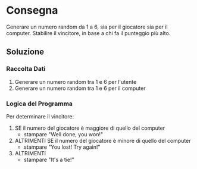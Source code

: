 # Consegna
Generare un numero random da 1 a 6, sia per il giocatore sia per il computer.
Stabilire il vincitore, in base a chi fa il punteggio più alto.

## Soluzione

### Raccolta Dati
1. Generare un numero random tra 1 e 6 per l'utente
2. Generare un numero random tra 1 e 6 per il computer

### Logica del Programma
Per determinare il vincitore:
1. SE il numero del giocatore è maggiore di quello del computer
    - stampare "Well done, you won!"
2. ALTRIMENTI SE il numero del giocatore è minore di quello del computer 
    - stampare "You lost! Try again!"
3. ALTRIMENTI 
    - stampare "It's a tie!"  
